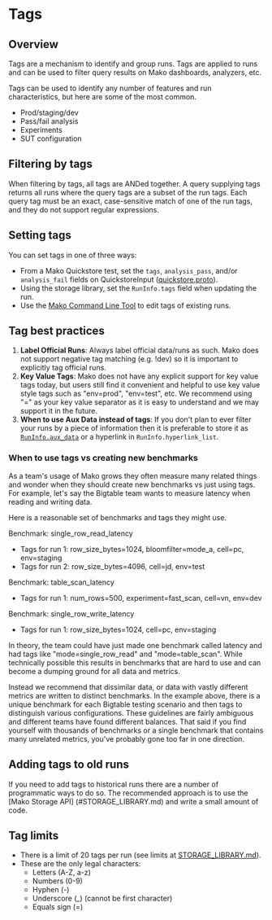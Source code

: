 # Tags

## Overview

Tags are a mechanism to identify and group runs. Tags are applied to runs and
can be used to filter query results on Mako dashboards, analyzers, etc.

Tags can be used to identify any number of features and run characteristics,
but here are some of the most common.

*   Prod/staging/dev
*   Pass/fail analysis
*   Experiments
*   SUT configuration

## Filtering by tags

When filtering by tags, all tags are ANDed together. A query supplying tags
returns all runs where the query tags are a subset of the run tags. Each query
tag must be an exact, case-sensitive match of one of the run tags, and they do
not support regular expressions.

## Setting tags

You can set tags in one of three ways:

*   From a Mako Quickstore test, set the `tags`, `analysis_pass`, and/or
    `analysis_fail` fields on QuickstoreInput
    ([quickstore.proto](../helpers/proto/quickstore/quickstore.proto)).
*   Using the storage library, set the `RunInfo.tags` field when updating the
    run.
*   Use the [Mako Command Line Tool](CLI.md) to edit tags of
    existing runs.

## Tag best practices

1.  **Label Official Runs**: Always label official data/runs as such. Mako
    does not support negative tag matching (e.g. !dev) so it is important to
    explicitly tag official runs.
2.  **Key Value Tags**: Mako does not have any explicit support for key
    value tags today, but users still find it convenient and helpful to use
    key value style tags such as "env=prod", "env=test", etc. We recommend
    using "=" as your key value separator as it is easy to understand and we
    may support it in the future.
3.  **When to use Aux Data instead of tags**: If you don't plan to ever filter
    your runs by a piece of information then it is preferable to store it as
    [`RunInfo.aux_data`](../spec/proto/mako.proto) or a hyperlink in
    `RunInfo.hyperlink_list`.

### When to use tags vs creating new benchmarks

As a team's usage of Mako grows they often measure many related things and
wonder when they should create new benchmarks vs just using tags. For example,
let's say the Bigtable team wants to measure latency when reading and writing
data.

Here is a reasonable set of benchmarks and tags they might use.

Benchmark: single_row_read_latency

*  Tags for run 1: row_size_bytes=1024, bloomfilter=mode_a, cell=pc, env=staging
*  Tags for run 2: row_size_bytes=4096, cell=jd, env=test

Benchmark: table_scan_latency

*  Tags for run 1: num_rows=500, experiment=fast_scan, cell=vn, env=dev

Benchmark: single_row_write_latency

*  Tags for run 1: row_size_bytes=1024, cell=pc, env=staging

In theory, the team could have just made one benchmark called latency and had
tags like "mode=single_row_read" and "mode=table_scan". While technically
possible this results in benchmarks that are hard to use and can become a
dumping ground for all data and metrics.

Instead we recommend that dissimilar data, or data with vastly different
metrics are written to distinct benchmarks. In the example above, there is a
unique benchmark for each Bigtable testing scenario and then tags to
distinguish various configurations. These guidelines are fairly ambiguous and
different teams have found different balances. That said if you find yourself
with thousands of benchmarks or a single benchmark that contains many unrelated
metrics, you've probably gone too far in one direction.

## Adding tags to old runs

If you need to add tags to historical runs there are a number of programmatic
ways to do so. The recommended approach is to use the [Mako Storage API]
(#STORAGE_LIBRARY.md) and write a small amount of code.

## Tag limits

-   There is a limit of 20 tags per run (see limits at
    [STORAGE_LIBRARY.md](STORAGE_LIBRARY.md#storage-limitation)).
-   These are the only legal characters:
    *   Letters (A-Z, a-z)
    *   Numbers (0-9)
    *   Hyphen (-)
    *   Underscore (_) (cannot be first character)
    *   Equals sign (=)
